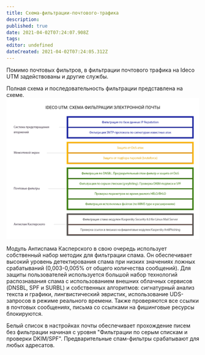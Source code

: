 ```yaml
---
title: Схема-фильтрации-почтового-трафика
description: 
published: true
date: 2021-04-02T07:24:07.908Z
tags: 
editor: undefined
dateCreated: 2021-04-02T07:24:05.312Z
---
```


Помимо почтовых фильтров, в фильтрации почтового трафика на Ideco UTM задействованы и другие службы.

Полная схема и последовательность фильтрации представлена на схеме.
![frame_428.png](/frame_428.png)

Модуль Антиспама Касперского в свою очередь использует собственный набор методик для фильтрации спама. Он обеспечивает высокий уровень детектирования спама при низких значениях ложных срабатываний (0,003-0,005% от общего количества сообщений).
Для защиты пользователей используется большой набор технологий распознавания спама с использованием внешних облачных сервисов (DNSBL, SPF и SURBL) и собственных алгоритмов: сигнатурный анализ текста и графики, лингвистический эвристик, использование UDS-запросов в режиме реального времени. Также проверяются все ссылки в почтовых сообщениях, письма со ссылками на фишинговые ресурсы блокируются.

Белый список в настройках почты обеспечивает прохождение писем без фильтрации начиная с уровня "Фильтрации по серым спискам и проверки DKIM/SPF". Предварительные спам-фильтры срабатывают для любых адресатов.